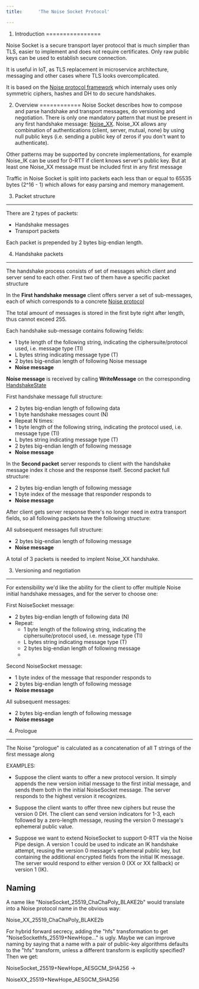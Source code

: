 ```yaml
---
title:      'The Noise Socket Protocol'

---
```



1. Introduction
================

Noise Socket is a secure transport layer protocol that is much simplier than TLS,
easier to implement and does not require certificates. Only raw public keys can
be used to establish secure connection.

It is useful in IoT, as TLS replacement in microservice architecture, messaging
and other cases where TLS looks overcomplicated.


It is based on the [Noise protocol framework](http://noiseprotocol.org) which
internaly uses only symmetric ciphers, hashes and DH to do secure handshakes.

2. Overview 
============ 
Noise Socket describes how to compose and parse handshake and transport messages, do versioning and negotiation.
There is only one mandatory pattern that must be present in any first handshake message: [Noise_XX](http://noiseprotocol.org/noise.html#interactive-patterns).
Noise_XX allows any combination of authentications (client, server, mutual, none) by using null
public keys (i.e. sending a public key of zeros if you don't want to authenticate).

Other patterns may be supported by concrete implementations, for example Noise_IK can be used for 0-RTT if client knows server's public key. But at least one Noise_XX message must be included first in any first message

Traffic in Noise Socket is split into packets each less than or equal to 65535 bytes (2^16 - 1) which allows for easy parsing and memory management.


3. Packet structure
---------------------------
There are 2 types of packets: 
 - Handshake messages
 - Transport packets
 
Each packet is prepended by 2 bytes big-endian length.


4. Handshake packets
---------------------------

The handshake process consists of set of messages which client and server send to each other. First two of them have a specific packet structure

In the **First handshake message** client offers server a set of sub-messages, each of which corresponds to a concrete [Noise protocol](http://noiseprotocol.org/noise.html#protocol-names)

The total amount of messages is stored in the first byte right after length, thus cannot exceed 255.

Each handshake sub-message contains following fields:
   - 1 byte length of the following string, indicating the ciphersuite/protocol used, i.e. message type (Tl)
   - L bytes string indicating message type (T)
   - 2 bytes big-endian length of following Noise message
   - **Noise message**

**Noise message** is received by calling **WriteMessage** on the corresponding [HandshakeState](http://noiseprotocol.org/noise.html#the-handshakestate-object)

First handshake message full structure:
 - 2 bytes big-endian length of following data
 - 1 byte handshake messages count (N)
  - Repeat N times:
   - 1 byte length of the following string, indicating the protocol used, i.e. message type (Tl)
   - L bytes string indicating message type (T)
   - 2 bytes big-endian length of following message
   - **Noise message**
 
In the **Second packet** server responds to client with the handshake message index it chose and the response itself.
Second packet full structure:
 - 2 bytes big-endian length of following message
 - 1 byte index of the message that responder responds to
 - **Noise message**

After client gets server response there's no longer need in extra transport fields, so all following packets have the following structure:

All subsequent messages full structure:
 - 2 bytes big-endian length of following message
 - **Noise message**
 
 
A total of 3 packets is needed to implent Noise_XX handshake.


3. Versioning and negotiation
---------------------------
For extensibility we'd like the ability for the client to offer
multiple Noise initial handshake messages, and for the server to
choose one:

First NoiseSocket message:
 - 2 bytes big-endian length of following data (N)
 - Repeat:
   - 1 byte length of the following string, indicating the ciphersuite/protocol used, i.e. message type (Tl)
   - L bytes string indicating message type (T)
   - 2 bytes big-endian length of following message
   - <Noise message>

Second NoiseSocket message:
 - 1 byte index of the message that responder responds to
 - 2 bytes big-endian length of following message
 - **Noise message**

All subsequent messages:
 - 2 bytes big-endian length of following message
 - **Noise message**

4. Prologue
---------------------------
The Noise "prologue" is calculated as a concatenation of all T strings of the first message along




EXAMPLES:

 * Suppose the client wants to offer a new protocol version.  It
simply appends the new version initial message to the first initial
message, and sends them both in the initial NoiseSocket message.  The
server responds to the highest version it recognizes.

 * Suppose the client wants to offer three new ciphers 
but reuse the version 0 DH. The client can send version indicators
for 1-3, each followed by a zero-length message, reusing the version 0
message's ephemeral public value.

 * Suppose we want to extend NoiseSocket to support 0-RTT via the
Noise Pipe design.  A version 1 could be used to indicate an IK
handshake attempt, reusing the version 0 message's ephemeral public
key, but containing the additional encrypted fields from the initial
IK message.  The server would respond to either version 0 (XX or XX
fallback) or version 1 (IK).


Naming
-------
A name like "NoiseSocket_25519_ChaChaPoly_BLAKE2b" would translate
into a Noise protocol name in the obvious way:

Noise_XX_25519_ChaChaPoly_BLAKE2b

For hybrid forward secrecy, adding the "hfs" transformation to get
"NoiseSockethfs_25519+NewHope..." is ugly.  Maybe we can improve
naming by saying that a name with a pair of public-key algorithms
defaults to the "hfs" transform, unless a different transform is
explicitly specified?  Then we get:

NoiseSocket_25519+NewHope_AESGCM_SHA256 ->

NoiseXX_25519+NewHope_AESGCM_SHA256
